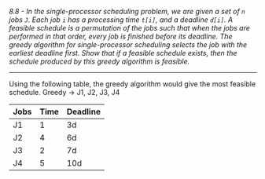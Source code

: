 *8.8 - In the single-processor scheduling problem, we are given a set of `n` jobs `J`. Each job `i` has a processing time `t[i]`, and a deadline `d[i]`. A feasible schedule is a permutation of the jobs such that when the jobs are performed in that order, every job is finished before its deadline. The greedy algorithm for single-processor scheduling selects the job with the earliest deadline first. Show that if a feasible schedule exists, then the schedule produced by this greedy algorithm is feasible.*
***
Using the following table, the greedy algorithm would give the most feasible schedule. Greedy -> J1, J2, J3, J4

| Jobs | Time | Deadline |
| ---- | ---- | -------- |
| J1   |   1  | 3d       |
| J2   |   4  | 6d       |
| J3   |   2  | 7d       |
| J4   |   5  | 10d      |
